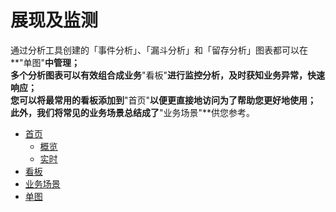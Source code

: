 # 展现及监测

通过分析工具创建的「事件分析」、「漏斗分析」和「留存分析」图表都可以在**"单图"**中管理；  
多个分析图表可以有效组合成业务**"看板"**进行监控分析，及时获知业务异常，快速响应；  
您可以将最常用的看板添加到**"首页"**以便更直接地访问为了帮助您更好地使用；  
此外，我们将常见的业务场景总结成了**"业务场景"**供您参考。

* [首页](shou-ye.md)
  * [概览](https://www.gitbook.com/book/liu-huaqing/gio_3_/Features/overview.md)
  * [实时](https://www.gitbook.com/book/liu-huaqing/gio_3_/Features/realtime.md)
* [看板](https://www.gitbook.com/book/liu-huaqing/gio_3_/看板.md)
* [业务场景](ye-wu-chang-jing.md)
* [单图](dan-tu.md)

